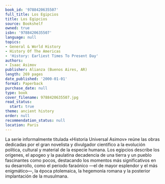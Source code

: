 ```yaml
---
book_id: '9788420635507'
full_title: Los Egipcios
title: Los Egipcios
source: Bookshelf
owned: true
isbn: '9788420635507'
language: null
topics:
- General & World History
- History Of The Americas
- 'History: Earliest Times To Present Day'
authors:
- Isaac Asimov
publisher: Alianza (Buenos Aires, AR)
length: 269 pages
date_published: '2000-01-01'
format: Paperback
purchase_date: null
type: book
cover_filename: 9788420635507.jpg
read_status:
  start: true
theme: ancient history
order: null
recommendation_status: null
location: Paris
---
```

La serie informalmente titulada «Historia Universal Asimov» reúne las obras dedicadas por el gran novelista y divulgador científico a la evolución política, cultural y material de la especie humana.
Los egipcios describe los orígenes, el apogeo y la paulatina decadencia de una tierra y un pueblo fascinantes como pocos, destacando los momentos más significativos en su desarrollo, como el periodo faraónico —el de mayor esplendor y el más enigmático—, la época ptolemaica, la hegemonía romana y la posterior implantación de la musulmana.

